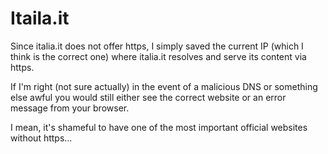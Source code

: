 # Itaila.it

Since italia.it does not offer https, I simply saved the current IP (which I think is the correct one) where italia.it resolves and serve its content via https.

If I'm right (not sure actually) in the event of a malicious DNS or something else awful you would still either see the correct website or an error message from your browser.

I mean, it's shameful to have one of the most important official websites without https...
